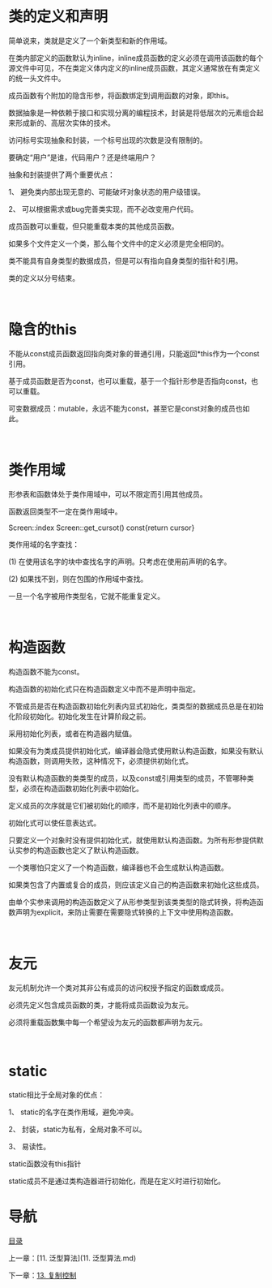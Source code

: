 # 类的定义和声明

简单说来，类就是定义了一个新类型和新的作用域。

在类内部定义的函数默认为inline，inline成员函数的定义必须在调用该函数的每个源文件中可见，不在类定义体内定义的inline成员函数，其定义通常放在有类定义的统一头文件中。

成员函数有个附加的隐含形参，将函数绑定到调用函数的对象，即this。

数据抽象是一种依赖于接口和实现分离的编程技术，封装是将低层次的元素组合起来形成新的、高层次实体的技术。

访问标号实现抽象和封装，一个标号出现的次数是没有限制的。

要确定“用户”是谁，代码用户？还是终端用户？

抽象和封装提供了两个重要优点：

1、 避免类内部出现无意的、可能破坏对象状态的用户级错误。

2、 可以根据需求或bug完善类实现，而不必改变用户代码。

成员函数可以重载，但只能重载本类的其他成员函数。

如果多个文件定义一个类，那么每个文件中的定义必须是完全相同的。

类不能具有自身类型的数据成员，但是可以有指向自身类型的指针和引用。

类的定义以分号结束。

 

# 隐含的this

不能从const成员函数返回指向类对象的普通引用，只能返回*this作为一个const引用。

基于成员函数是否为const，也可以重载，基于一个指针形参是否指向const，也可以重载。

可变数据成员：mutable，永远不能为const，甚至它是const对象的成员也如此。

 

# 类作用域

形参表和函数体处于类作用域中，可以不限定而引用其他成员。

函数返回类型不一定在类作用域中。

Screen::index Screen::get_cursot() const{return cursor}

类作用域的名字查找：

(1) 在使用该名字的块中查找名字的声明。只考虑在使用前声明的名字。

(2) 如果找不到，则在包围的作用域中查找。

一旦一个名字被用作类型名，它就不能重复定义。

 

# 构造函数

构造函数不能为const。

构造函数的初始化式只在构造函数定义中而不是声明中指定。

不管成员是否在构造函数初始化列表内显式初始化，类类型的数据成员总是在初始化阶段初始化。初始化发生在计算阶段之前。

采用初始化列表，或者在构造器内赋值。

如果没有为类成员提供初始化式，编译器会隐式使用默认构造函数，如果没有默认构造函数，则调用失败，这种情况下，必须提供初始化式。

没有默认构造函数的类类型的成员，以及const或引用类型的成员，不管哪种类型，必须在构造函数初始化列表中初始化。

定义成员的次序就是它们被初始化的顺序，而不是初始化列表中的顺序。

初始化式可以使任意表达式。

只要定义一个对象时没有提供初始化式，就使用默认构造函数。为所有形参提供默认实参的构造函数也定义了默认构造函数。

一个类哪怕只定义了一个构造函数，编译器也不会生成默认构造函数。

如果类包含了内置或复合的成员，则应该定义自己的构造函数来初始化这些成员。

由单个实参来调用的构造函数定义了从形参类型到该类类型的隐式转换，将构造函数声明为explicit，来防止需要在需要隐式转换的上下文中使用构造函数。

 

# 友元

友元机制允许一个类对其非公有成员的访问权授予指定的函数或成员。

必须先定义包含成员函数的类，才能将成员函数设为友元。

必须将重载函数集中每一个希望设为友元的函数都声明为友元。

 

# static

static相比于全局对象的优点：

1、 static的名字在类作用域，避免冲突。

2、 封装，static为私有，全局对象不可以。

3、 易读性。

static函数没有this指针

static成员不是通过类构造器进行初始化，而是在定义时进行初始化。

# 导航

[目录](README.md)

上一章：[11. 泛型算法](11. 泛型算法.md)

下一章：[13. 复制控制](13. 复制控制.md)
